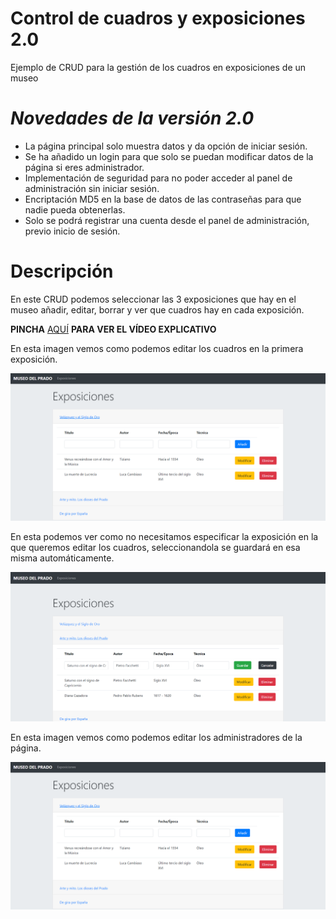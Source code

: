 # Control de cuadros y exposiciones 2.0
Ejemplo de CRUD para la gestión de los cuadros en exposiciones de un museo

# *Novedades de la versión 2.0*
- La página principal solo muestra datos y da opción de iniciar sesión.
- Se ha añadido un login para que solo se puedan modificar datos de la página si eres administrador.
- Implementación de seguridad para no poder acceder al panel de administración sin iniciar sesión.
- Encriptación MD5 en la base de datos de las contraseñas para que nadie pueda obtenerlas.
- Solo se podrá registrar una cuenta desde el panel de administración, previo inicio de sesión.

# Descripción

En este CRUD podemos seleccionar las 3 exposiciones que hay en el museo añadir, editar, borrar y ver que cuadros hay en cada exposición.

<b>PINCHA</b> <a href="https://youtu.be/DpOQg2-JZYw">AQUÍ</a> <b> PARA VER EL VÍDEO EXPLICATIVO</b>

En esta imagen vemos como podemos editar los cuadros en la primera exposición.</br>

<img src="img/cap1.png">

En esta podemos ver como no necesitamos especificar la exposición en la que queremos editar los cuadros, seleccionandola se guardará en esa misma automáticamente.</br>

<img src="img/cap2.png">

En esta imagen vemos como podemos editar los administradores de la página.</br>

<img src="img/cap1.png">

